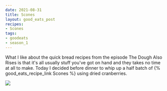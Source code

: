 ```yaml
---
date: 2021-08-31
title: Scones
layout: good_eats_post
recipes:
- Scones
tags:
- goodeats
- season_1
---
```


What I like about the quick bread recipes from the episode The Dough Also Rises
is that it's all usually stuff you've got on hand and they takes no time at all
to make. Today I decided before dinner to whip up a half batch of
{% good_eats_recipe_link Scones %} using dried cranberries.

<a href="https://photos.google.com/share/AF1QipMHIz7Pm-kIpRUhE9VkWVn-m394dKRKFkZoFNaIFwmu0w42rl_7eTGxPr3QaFEaXw/photo/AF1QipPi3-rgwMkEBVztzBj7QbVuTfB0hBRWdsMdhaEQ?key=V25lYkxNdzB2R0I5SHVPWmc5cDhDTVUtUkZWcXNR"><img src="https://lh3.googleusercontent.com/pw/AM-JKLV7KQj7badCK24D4_31l_Vd35T12eWqblw9bGyIm9PAlxKdkEVTN9RM6o7m7-Cfh4tDWCMyue5sb_xpSvE7pRDuJnvTT7M82I0IncoSHl7AXgcwJUPLkRR6ILAJtp0x1w4XMG7zUPI15GGAT0S3xVPV=w500-no?authuser=0" /></a>
